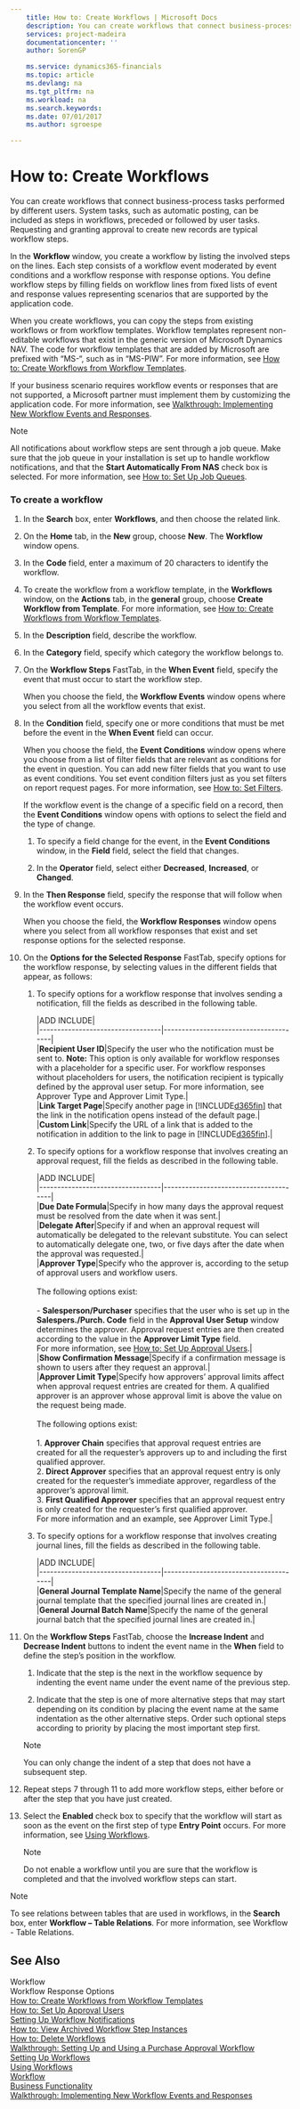 ```yaml
---
    title: How to: Create Workflows | Microsoft Docs
    description: You can create workflows that connect business-process tasks performed by different users. System tasks, such as automatic posting, can be included as steps in workflows, preceded or followed by user tasks. Requesting and granting approval to create new records are typical workflow steps.
    services: project-madeira
    documentationcenter: ''
    author: SorenGP

    ms.service: dynamics365-financials
    ms.topic: article
    ms.devlang: na
    ms.tgt_pltfrm: na
    ms.workload: na
    ms.search.keywords:
    ms.date: 07/01/2017
    ms.author: sgroespe

---
```

# How to: Create Workflows
You can create workflows that connect business-process tasks performed by different users. System tasks, such as automatic posting, can be included as steps in workflows, preceded or followed by user tasks. Requesting and granting approval to create new records are typical workflow steps.  

 In the **Workflow** window, you create a workflow by listing the involved steps on the lines. Each step consists of a workflow event moderated by event conditions and a workflow response with response options. You define workflow steps by filling fields on workflow lines from fixed lists of event and response values representing scenarios that are supported by the application code.  

 When you create workflows, you can copy the steps from existing workflows or from workflow templates. Workflow templates represent non-editable workflows that exist in the generic version of Microsoft Dynamics NAV. The code for workflow templates that are added by Microsoft are prefixed with “MS-“, such as in “MS-PIW”. For more information, see [How to: Create Workflows from Workflow Templates](across-how-to-create-workflows-from-workflow-templates.md).  

 If your business scenario requires workflow events or responses that are not supported, a Microsoft partner must implement them by customizing the application code. For more information, see [Walkthrough: Implementing New Workflow Events and Responses](walkthrough-implementing-new-workflow-events-and-responses.md).  

> [!NOTE]  
>  All notifications about workflow steps are sent through a job queue. Make sure that the job queue in your installation is set up to handle workflow notifications, and that the **Start Automatically From NAS** check box is selected. For more information, see [How to: Set Up Job Queues](across-how-to-set-up-job-queues.md).  

### To create a workflow  

1.  In the **Search** box, enter **Workflows**, and then choose the related link.  

2.  On the **Home** tab, in the **New** group, choose **New**. The **Workflow** window opens.  

3.  In the **Code** field, enter a maximum of 20 characters to identify the workflow.  

4.  To create the workflow from a workflow template, in the **Workflows** window, on the **Actions** tab, in the **general** group, choose **Create Workflow from Template**. For more information, see [How to: Create Workflows from Workflow Templates](across-how-to-create-workflows-from-workflow-templates.md).  

5.  In the **Description** field, describe the workflow.  

6.  In the **Category** field, specify which category the workflow belongs to.  

7.  On the **Workflow Steps** FastTab, in the **When Event** field, specify the event that must occur to start the workflow step.  

     When you choose the field, the **Workflow Events** window opens where you select from all the workflow events that exist.  

8.  In the **Condition** field, specify one or more conditions that must be met before the event in the **When Event** field can occur.  

     When you choose the field, the **Event Conditions** window opens where you choose from a list of filter fields that are relevant as conditions for the event in question. You can add new filter fields that you want to use as event conditions. You set event condition filters just as you set filters on report request pages. For more information, see [How to: Set Filters](across-how-to-set-filters.md).  

     If the workflow event is the change of a specific field on a record, then the **Event Conditions** window opens with options to select the field and the type of change.  

    1.  To specify a field change for the event, in the **Event Conditions** window, in the **Field** field, select the field that changes.  

    2.  In the **Operator** field, select either **Decreased**, **Increased**, or **Changed**.  

9. In the **Then Response** field, specify the response that will follow when the workflow event occurs.  

     When you choose the field, the **Workflow Responses** window opens where you select from all workflow responses that exist and set response options for the selected response.  

10. On the **Options for the Selected Response** FastTab, specify options for the workflow response, by selecting values in the different fields that appear, as follows:  

    1.  To specify options for a workflow response that involves sending a notification, fill the fields as described in the following table.  

        |ADD INCLUDE<!--[!INCLUDE[bp_tableoption](includes/bp_tabledescription_md.md)]-->|  
        |----------------------------------|---------------------------------------|  
        |**Recipient User ID**|Specify the user who the notification must be sent to. **Note:**  This option is only available for workflow responses with a placeholder for a specific user. For workflow responses without placeholders for users, the notification recipient is typically defined by the approval user setup. For more information, see Approver Type and Approver Limit Type.|  
        |**Link Target Page**|Specify another page in [!INCLUDE[d365fin](includes/d365fin_md.md)] that the link in the notification opens instead of the default page.|  
        |**Custom Link**|Specify the URL of a link that is added to the notification in addition to the link to page in [!INCLUDE[d365fin](includes/d365fin_md.md)].|  

    2.  To specify options for a workflow response that involves creating an approval request, fill the fields as described in the following table.  

        |ADD INCLUDE<!--[!INCLUDE[bp_tableoption](includes/bp_tabledescription_md.md)]-->|  
        |----------------------------------|---------------------------------------|  
        |**Due Date Formula**|Specify in how many days the approval request must be resolved from the date when it was sent.|  
        |**Delegate After**|Specify if and when an approval request will automatically be delegated to the relevant substitute. You can select to automatically delegate one, two, or five days after the date when the approval was requested.|  
        |**Approver Type**|Specify who the approver is, according to the setup of approval users and workflow users.<br /><br /> The following options exist:<br /><br /> -   **Salesperson/Purchaser** specifies that the user who is set up in the **Salespers./Purch. Code** field in the **Approval User Setup** window determines the approver. Approval request entries are then created according to the value in the **Approver Limit Type** field.<br />     For more information, see [How to: Set Up Approval Users](across-how-to-set-up-workflow-users.md).|  
        |**Show Confirmation Message**|Specify if a confirmation message is shown to users after they request an approval.|  
        |**Approver Limit Type**|Specify how approvers’ approval limits affect when approval request entries are created for them. A qualified approver is an approver whose approval limit is above the value on the request being made.<br /><br /> The following options exist:<br /><br /> 1.  **Approver Chain** specifies that approval request entries are created for all the requester’s approvers up to and including the first qualified approver.<br />2.  **Direct Approver** specifies that an approval request entry is only created for the requester’s immediate approver, regardless of the approver’s approval limit.<br />3.  **First Qualified Approver** specifies that an approval request entry is only created for the requester’s first qualified approver.<br />     For more information and an example, see Approver Limit Type.|  

    3.  To specify options for a workflow response that involves creating journal lines, fill the fields as described in the following table.  

        |ADD INCLUDE<!--[!INCLUDE[bp_tableoption](includes/bp_tabledescription_md.md)]-->|  
        |----------------------------------|---------------------------------------|  
        |**General Journal Template Name**|Specify the name of the general journal template that the specified journal lines are created in.|  
        |**General Journal Batch Name**|Specify the name of the general journal batch that the specified journal lines are created in.|  

11. On the **Workflow Steps** FastTab, choose the **Increase Indent** and **Decrease Indent** buttons to indent the event name in the **When** field to define the step’s position in the workflow.  

    1.  Indicate that the step is the next in the workflow sequence by indenting the event name under the event name of the previous step.  

    2.  Indicate that the step is one of more alternative steps that may start depending on its condition by placing the event name at the same indentation as the other alternative steps. Order such optional steps according to priority by placing the most important step first.  

    > [!NOTE]  
    >  You can only change the indent of a step that does not have a subsequent step.  

12. Repeat steps 7 through 11 to add more workflow steps, either before or after the step that you have just created.  

13. Select the **Enabled** check box to specify that the workflow will start as soon as the event on the first step of type **Entry Point** occurs. For more information, see [Using Workflows](across-use-workflows.md).  

    > [!NOTE]  
    >  Do not enable a workflow until you are sure that the workflow is completed and that the involved workflow steps can start.  

> [!NOTE]  
>  To see relations between tables that are used in workflows, in the **Search** box, enter **Workflow – Table Relations**. For more information, see Workflow - Table Relations.  

## See Also  
 Workflow   
 Workflow Response Options   
 [How to: Create Workflows from Workflow Templates](across-how-to-create-workflows-from-workflow-templates.md)   
 [How to: Set Up Approval Users](across-how-to-set-up-approval-users.md)   
 [Setting Up Workflow Notifications](across-setting-up-workflow-notifications.md)   
 [How to: View Archived Workflow Step Instances](across-how-to-view-archived-workflow-step-instances.md)   
 [How to: Delete Workflows](across-how-to-delete-workflows.md)   
 [Walkthrough: Setting Up and Using a Purchase Approval Workflow](walkthrough-setting-up-and-using-a-purchase-approval-workflow.md)   
 [Setting Up Workflows](across-set-up-workflows.md)   
 [Using Workflows](across-use-workflows.md)   
 [Workflow](across-workflow.md)   
 [Business Functionality](across-Business%20Functionality.md)   
 [Walkthrough: Implementing New Workflow Events and Responses](walkthrough-implementing-new-workflow-events-and-responses.md)
